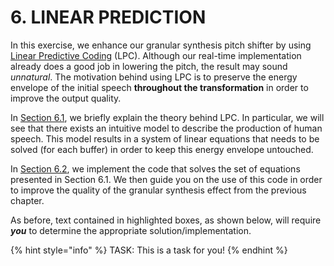 # 6. LINEAR PREDICTION

In this exercise, we enhance our granular synthesis pitch shifter by using [Linear Predictive Coding](https://en.wikipedia.org/wiki/Linear_predictive_coding) \(LPC\). Although our real-time implementation already does a good job in lowering the pitch, the result may sound _unnatural_. The motivation behind using LPC is to preserve the energy envelope of the initial speech **throughout the transformation** in order to improve the output quality.

In [Section 6.1](theory.md), we briefly explain the theory behind LPC. In particular, we will see that there exists an intuitive model to describe the production of human speech. This model results in a system of linear equations that needs to be solved \(for each buffer\) in order to keep this energy envelope untouched.

In [Section 6.2](implementation.md), we implement the code that solves the set of equations presented in Section 6.1. We then guide you on the use of this code in order to improve the quality of the granular synthesis effect from the previous chapter.

As before, text contained in highlighted boxes, as shown below, will require _**you**_ to determine the appropriate solution/implementation.

{% hint style="info" %}
TASK: This is a task for you!
{% endhint %}

